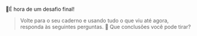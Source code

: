 🏅É hora de um desafio final! 

> Volte para o seu caderno e usando tudo o que viu até agora, responda às seguintes perguntas. :thinking: Que conclusões você pode tirar? 
